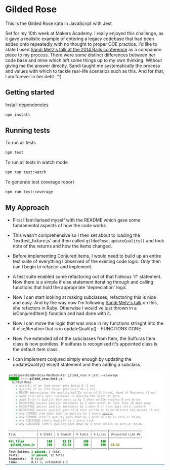 # Gilded Rose

This is the Gilded Rose kata in JavaScript with Jest

Set for my 10th week at Makers Academy. I really enjoyed this challenge, as it gave a realistic example of entering a legacy codebase that had been added onto repeatedly with no thought to proper OOE practice. I'd like to state I used [Sandi Metz's talk at the 2014 Rails conference](https://www.youtube.com/watch?v=8bZh5LMaSmE&ab_channel=Confreaks) as a companion piece to my process. There were some distinct differences between her code base and mine which left some things up to my own thinking. Without giving me the answer directly, Sandi taught me systematically the process and values with which to tackle real-life scenarios such as this. And for that, I am forever in her debt :'^)

## Getting started

Install dependencies

```sh
npm install
```

## Running tests

To run all tests

```sh
npm test
```

To run all tests in watch mode

```sh
npm run test:watch
```

To generate test coverage report

```sh
npm run test:coverage
```
## My Approach

- First I familiarised myself with the README which gave some fundamental aspects of how the code works

- This wasn't comprehensive so I then set about to loading the 'texttest_fixture.js' and then called `gildedRose.updateQuality()` and took note of the returns and how the items changed.

- Before implementing Conjured items, I would need to build up an entire test suite of everything I observed of the existing code logic. Only then can I begin to refactor and implement.

- A test suite enabled some refactoring out of that hideous 'if' statement. Now there is a simple if else statement iterating through and calling functions that hold the appropriate 'depreciation' logic

- Now I can start looking at making subclasses, refactoring this is nice and easy. And by the way now I'm following [Sandi Metz's talk](https://www.youtube.com/watch?v=8bZh5LMaSmE&ab_channel=Confreaks) on this, she refactors in Ruby. Otherwise I would've just thrown in a isConjuredItem() function and had done with it.

- Now I can move the logic that was once in my functions striaght into the if else/iteration that is in updateQuality() - FUNCTIONS GONE

- Now I've extended all of the subclasses from Item, the Sulfuras Item class is now pointless. If sulfuras is recognised it's appointed class is the default item class.

- I can implement conjured simply enough by updating the updateQuality() else/if statement and then adding a subclass.

![coverage](./coverage.png)